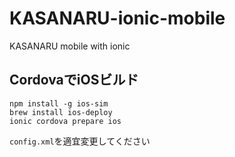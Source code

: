 # KASANARU-ionic-mobile
KASANARU mobile with ionic

## CordovaでiOSビルド
```
npm install -g ios-sim
brew install ios-deploy
ionic cordova prepare ios
```
`config.xml`を適宜変更してください